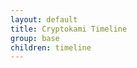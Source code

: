 ```yaml
---
layout: default
title: Cryptokami Timeline
group: base
children: timeline
---
```


<!-- Reviewed at 42f226733a3d0e92af736f076a9fb1a7388d8da1 -->
